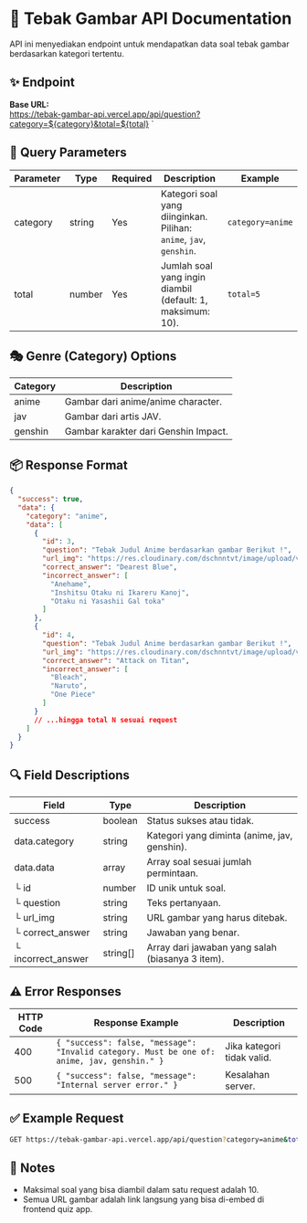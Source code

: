 # 📸 Tebak Gambar API Documentation

API ini menyediakan endpoint untuk mendapatkan data soal tebak gambar berdasarkan kategori tertentu.

## ✨ Endpoint

**Base URL:**  
https://tebak-gambar-api.vercel.app/api/question?category=${category}&total=${total}
`

## 📝 Query Parameters

| Parameter | Type   | Required | Description                                                          | Example          |
|-----------|--------|----------|----------------------------------------------------------------------|------------------|
| category  | string | Yes      | Kategori soal yang diinginkan. Pilihan: `anime`, `jav`, `genshin`.   | `category=anime` |
| total     | number | Yes     | Jumlah soal yang ingin diambil (default: 1, maksimum: 10).           | `total=5`        |

## 🎭 Genre (Category) Options

| Category | Description                         |
|----------|-------------------------------------|
| anime    | Gambar dari anime/anime character.  |
| jav      | Gambar dari artis JAV.              |
| genshin  | Gambar karakter dari Genshin Impact.|

## 📦 Response Format

```json
{
  "success": true,
  "data": {
    "category": "anime",
    "data": [
      {
        "id": 3,
        "question": "Tebak Judul Anime berdasarkan gambar Berikut !",
        "url_img": "https://res.cloudinary.com/dschnntvt/image/upload/v1746463477/Dress-blue_p92f4k.webp",
        "correct_answer": "Dearest Blue",
        "incorrect_answer": [
          "Anehame",
          "Inshitsu Otaku ni Ikareru Kanoj",
          "Otaku ni Yasashii Gal toka"
        ]
      },
      {
        "id": 4,
        "question": "Tebak Judul Anime berdasarkan gambar Berikut !",
        "url_img": "https://res.cloudinary.com/dschnntvt/image/upload/v1746463477/AnotherImage.webp",
        "correct_answer": "Attack on Titan",
        "incorrect_answer": [
          "Bleach",
          "Naruto",
          "One Piece"
        ]
      }
      // ...hingga total N sesuai request
    ]
  }
}
```

## 🔍 Field Descriptions

| Field | Type | Description |
|-------|------|-------------|
| success | boolean | Status sukses atau tidak. |
| data.category | string | Kategori yang diminta (anime, jav, genshin). |
| data.data | array | Array soal sesuai jumlah permintaan. |
| └ id | number | ID unik untuk soal. |
| └ question | string | Teks pertanyaan. |
| └ url_img | string | URL gambar yang harus ditebak. |
| └ correct_answer | string | Jawaban yang benar. |
| └ incorrect_answer | string[] | Array dari jawaban yang salah (biasanya 3 item). |

## ⚠️ Error Responses

| HTTP Code | Response Example | Description |
|-----------|------------------|-------------|
| 400 | `{ "success": false, "message": "Invalid category. Must be one of: anime, jav, genshin." }` | Jika kategori tidak valid. |
| 500 | `{ "success": false, "message": "Internal server error." }` | Kesalahan server. |

## ✅ Example Request

```bash
GET https://tebak-gambar-api.vercel.app/api/question?category=anime&total=3
```

## 📖 Notes

- Maksimal soal yang bisa diambil dalam satu request adalah 10.
- Semua URL gambar adalah link langsung yang bisa di-embed di frontend quiz app.


